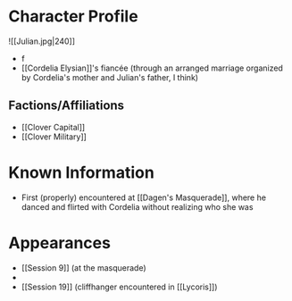 # Character Profile
![[Julian.jpg|240]]
- f
- [[Cordelia Elysian]]'s fiancée (through an arranged marriage organized by Cordelia's mother and Julian's father, I think)

## Factions/Affiliations
- [[Clover Capital]]
- [[Clover Military]]

# Known Information
- First (properly) encountered at [[Dagen's Masquerade]], where he danced and flirted with Cordelia without realizing who she was

# Appearances
- [[Session 9]] (at the masquerade)
- 
- [[Session 19]] (cliffhanger encountered in [[Lycoris]])